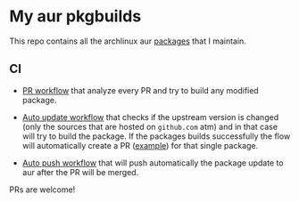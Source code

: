 # My aur pkgbuilds

This repo contains all the archlinux aur [packages](https://aur.archlinux.org/packages?O=0&SeB=m&K=brokenpip3&outdated=&SB=p&SO=d&PP=50&submit=Go) that I maintain.


## CI

* [PR workflow](.github/workflows/pr.yaml) that analyze every PR and try to build any modified package.

* [Auto update workflow](.github/workflows/auto-check-updates.yaml) that checks if the upstream version is changed (only the
  sources that are hosted on `github.com` atm) and in that case will try to
  build the package. If the packages builds successfully the flow will
  automatically create a PR ([example](https://github.com/brokenpip3/my-pkgbuilds/pull/2)) for that single package.

* [Auto push workflow](.github/workflows/auto-push-updates.yaml) that will push automatically the package update to aur after the PR will be merged.

PRs are welcome!
